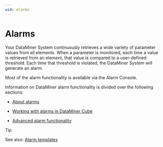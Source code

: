 ```yaml
---
uid: alarms
---
```


# Alarms

Your DataMiner System continuously retrieves a wide variety of parameter values from all elements. When a parameter is monitored, each time a value is retrieved from an element, that value is compared to a user-defined threshold. Each time that threshold is violated, the DataMiner System will generate an alarm.

Most of the alarm functionality is available via the Alarm Console.

Information on DataMiner alarm functionality is divided over the following sections:

- [About alarms](xref:About_alarms)

- [Working with alarms in DataMiner Cube](xref:Working_with_alarms_in_DataMiner_Cube)

- [Advanced alarm functionality](xref:Advanced_alarm_functionality)

> [!TIP]
> See also: [Alarm templates](xref:Alarm_templates)
